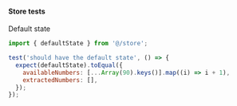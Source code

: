 #### Store tests

Default state

```js
import { defaultState } from '@/store';

test('should have the default state', () => {
  expect(defaultState).toEqual({
    availableNumbers: [...Array(90).keys()].map((i) => i + 1),
    extractedNumbers: [],
  });
});

```

<aside class="notes">
</aside>
